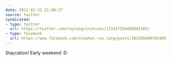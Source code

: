 ```yaml
---
date: 2012-02-22 21:08:27
source: twitter
syndicated:
- type: twitter
  url: https://twitter.com/roytang/statuses/172427554458845185/
- type: facebook
  url: https://www.facebook.com/stephen.roy.tang/posts/10150580070548912
---
```


Staycation! Early weekend :D